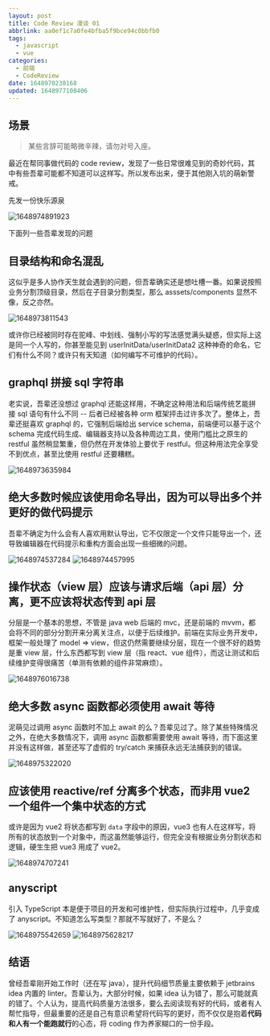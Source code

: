 ```yaml
---
layout: post
title: Code Review 漫谈 01
abbrlink: aa0ef1c7a0fe4bfba5f9bce94c0bbfb0
tags:
  - javascript
  - vue
categories:
  - 前端
  - CodeReview
date: 1648970238168
updated: 1648977108406
---
```


## 场景

> 某些言辞可能略微辛辣，请勿对号入座。

最近在帮同事做代码的 code review，发现了一些日常很难见到的奇妙代码，其中有些吾辈可能都不知道可以这样写。所以发布出来，便于其他刚入坑的萌新警戒。

先发一份快乐源泉

![1648974891923](/resources/a1e4918a0e834fba9d2a9a3b3d116fe4.png)

下面列一些吾辈发现的问题

## 目录结构和命名混乱

这似乎是多人协作天生就会遇到的问题，但吾辈确实还是想吐槽一番。如果说按照业务分割顶级目录，然后在子目录分割类型，那么 asssets/components 显然不像，反之亦然。

![1648973811543](/resources/161aede761584deebbe48e7be4037b6b.png)

或许你已经被同时存在驼峰、中划线、强制小写的写法感觉满头疑惑，但实际上这是同一个人写的，你甚至能见到 userInitData/userInitData2 这种神奇的命名，它们有什么不同？或许只有天知道（如何编写不可维护的代码）。

## graphql 拼接 sql 字符串

老实说，吾辈还没想过 graphql 还能这样用，不确定这种用法和后端传统艺能拼接 sql 语句有什么不同 -- 后者已经被各种 orm 框架抨击过许多次了。整体上，吾辈还挺喜欢 graphql 的，它强制后端给出 service schema，前端便可以基于这个 schema 完成代码生成、编辑器支持以及各种周边工具，使用门槛比之原生的 restful 虽然稍显繁重，但仍然在开发体验上要优于 restful。但这种用法完全享受不到优点，甚至比使用 restful 还要糟糕。

![1648973635984](/resources/a7610cd7d8f4497da83ef55951c0afb2.png)

## 绝大多数时候应该使用命名导出，因为可以导出多个并更好的做代码提示

吾辈不确定为什么会有人喜欢用默认导出，它不仅限定一个文件只能导出一个，还导致编辑器在代码提示和重构方面会出现一些细微的问题。

![1648974537284](/resources/3b9aaca8482046c585ecb4f27cb14b6b.png)
![1648974457995](/resources/6968acf3ffa449738555bda1f72e054a.png)

## 操作状态（view 层）应该与请求后端（api 层）分离，更不应该将状态传到 api 层

分层是一个基本的思想，不管是 java web 后端的 mvc，还是前端的 mvvm，都会将不同的部分分割开来分离关注点，以便于后续维护。前端在实际业务开发中，框架一般处理了 model => view，但这仍然需要继续分层，现在一个很不好的趋势是重 view 层，什么东西都写到 view 层（指 react、vue 组件），而这让测试和后续维护变得很痛苦（单测有依赖的组件非常麻烦）。

![1648976016738](/resources/365644f6ee564ac9b8a0ddc48ad55582.png)

## 绝大多数 async 函数都必须使用 await 等待

泥萌见过调用 async 函数时不加上 await 的么？吾辈见过了。除了某些特殊情况之外，在绝大多数情况下，调用 async 函数都需要使用 await 等待，而下面这里并没有这样做，甚至还写了虚假的 try/catch 来捕获永远无法捕获到的错误。

![1648975322020](/resources/8607b5d643b6465eb0f32f36fba1325d.png)

## 应该使用 reactive/ref 分离多个状态，而非用 vue2 一个组件一个集中状态的方式

或许是因为 vue2 将状态都写到 `data` 字段中的原因，vue3 也有人在这样写，将所有的状态放到一个对象中，而这虽然能够运行，但完全没有根据业务分割状态和逻辑，硬生生把 vue3 用成了 vue2。

![1648974707241](/resources/7af843a192da4864bc2eed3d9f413ad8.png)

## anyscript

引入 TypeScript 本是便于项目的开发和可维护性，但实际执行过程中，几乎变成了 anyscript。不知道怎么写类型？那就不写就好了，不是么？

![1648975542659](/resources/82757bba467e473490aac210265ce014.png)
![1648975628217](/resources/7dfe37881c1140218ebc7c2f1c563dc5.png)

## 结语

曾经吾辈刚开始工作时（还在写 java），提升代码细节质量主要依赖于 jetbrains idea 内置的 linter。吾辈认为，大部分时候，如果 idea 认为错了，那么可能就真的错了。个人认为，提高代码质量方法很多，要么去阅读现有好的代码，或者有人帮忙指导，但最重要的还是自己有意识希望将代码写的更好，而不仅仅是抱着**代码和人有一个能跑就行**的心态，将 coding 作为养家糊口的一份手段。
